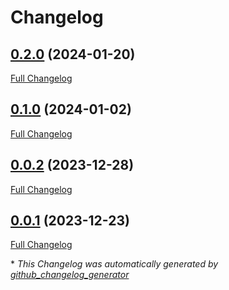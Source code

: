 # Changelog

## [0.2.0](https://github.com/buluma/ansible-role-bareos_console/tree/0.2.0) (2024-01-20)

[Full Changelog](https://github.com/buluma/ansible-role-bareos_console/compare/0.1.0...0.2.0)

## [0.1.0](https://github.com/buluma/ansible-role-bareos_console/tree/0.1.0) (2024-01-02)

[Full Changelog](https://github.com/buluma/ansible-role-bareos_console/compare/0.0.2...0.1.0)

## [0.0.2](https://github.com/buluma/ansible-role-bareos_console/tree/0.0.2) (2023-12-28)

[Full Changelog](https://github.com/buluma/ansible-role-bareos_console/compare/0.0.1...0.0.2)

## [0.0.1](https://github.com/buluma/ansible-role-bareos_console/tree/0.0.1) (2023-12-23)

[Full Changelog](https://github.com/buluma/ansible-role-bareos_console/compare/9a9177ff7146cdf865cc97d3f2cb6cb8bef730ff...0.0.1)



\* *This Changelog was automatically generated by [github_changelog_generator](https://github.com/github-changelog-generator/github-changelog-generator)*
